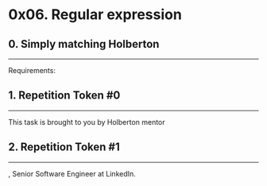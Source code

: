 # 0x06. Regular expression
## 0. Simply matching Holberton
***
Requirements:

## 1. Repetition Token #0
***
This task is brought to you by Holberton mentor 

## 2. Repetition Token #1
***
, Senior Software Engineer at LinkedIn.

